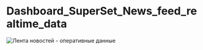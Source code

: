 # Dashboard_SuperSet_News_feed_realtime_data


![Лента новостей - оперативные данные](https://user-images.githubusercontent.com/110673529/231429948-95dba361-4aa2-4c7d-a107-d64c1331bbbf.png)
